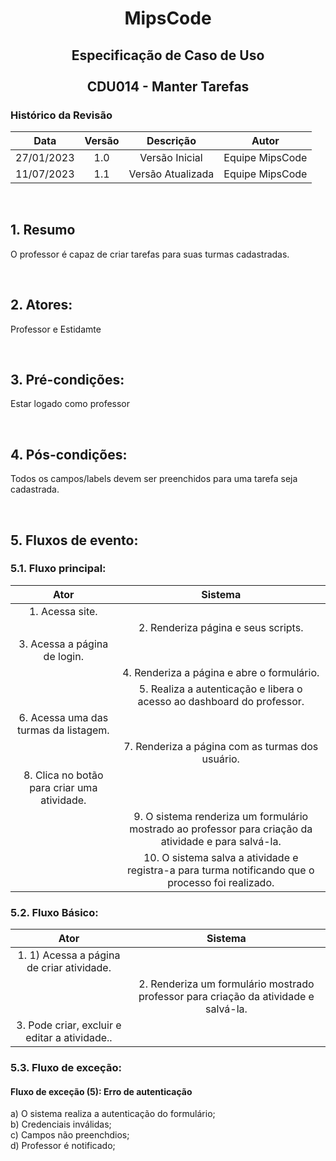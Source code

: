 # <p align="center"> MipsCode </p>


## <p align="center"> Especificação de Caso de Uso <br><br> CDU014 - Manter Tarefas </p> 

### Histórico da Revisão 

| Data | Versão | Descrição | Autor |
| :-----: | :-----: | :-----: | :-----: |
| 27/01/2023 | 1.0 | Versão Inicial | Equipe MipsCode |
| 11/07/2023 | 1.1 | Versão Atualizada | Equipe MipsCode |

<br>

## 1. Resumo
O professor é capaz de criar tarefas para suas turmas cadastradas.

<br>

## 2. Atores: 
Professor e Estidamte

<br>

## 3. Pré-condições:
Estar logado como professor

<br>

## 4. Pós-condições: 
Todos os campos/labels devem ser preenchidos para uma tarefa seja cadastrada.

<br>

## 5. Fluxos de evento:
### 5.1. Fluxo principal:

| Ator | Sistema |
| :-----------------: | :-----------------: | 
| 1. Acessa site. | |  
|  | 2. Renderiza página e seus scripts. |
| 3. Acessa a página de login. | | 
| | 4. Renderiza a página e abre o formulário. | 
| | 5. Realiza a autenticação e libera o acesso ao dashboard do professor. |
| 6. Acessa uma das turmas da listagem. |  |
|  | 7. Renderiza a página com as turmas dos usuário. |
| 8. Clica no botão para criar uma atividade. | |
| | 9. O sistema renderiza um formulário mostrado ao professor para criação da atividade e para salvá-la. |
| | 10. O sistema salva a atividade e  registra-a para turma notificando que o processo foi realizado. | |

### 5.2. Fluxo Básico:
| Ator | Sistema |
| :-----------------: | :-----------------: | 
| 1. 1)  Acessa a página de criar atividade. | |  
|  | 2. Renderiza um formulário mostrado professor para criação da atividade e salvá-la. |
| 3. Pode criar, excluir e editar a atividade.. | | 

### 5.3. Fluxo de exceção:
#### Fluxo de exceção (5): Erro de autenticação
a) O sistema realiza a autenticação do formulário; <br>
b) Credenciais inválidas;  <br>
c) Campos não preenchdios; <br>
d) Professor é notificado; 

